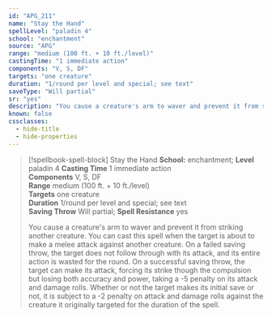 ```yaml
---
id: "APG_211"
name: "Stay the Hand"
spellLevel: "paladin 4"
school: "enchantment"
source: "APG"
range: "medium (100 ft. + 10 ft./level)"
castingTime: "1 immediate action"
components: "V, S, DF"
targets: "one creature"
duration: "1/round per level and special; see text"
saveType: "Will partial"
sr: "yes"
description: "You cause a creature's arm to waver and prevent it from striking another creature. You can cast this spell when the target is about to make a melee attack against another creature. On a failed saving throw, the target does not follow through with its attack, and its entire action is wasted for the round. On a successful saving throw, the target can make its attack, forcing its strike though the compulsion but losing both accuracy and power, taking a -5 penalty on its attack and damage rolls. Whether or not the target makes its initial save or not, it is subject to a -2 penalty on attack and damage rolls against the creature it originally targeted for the duration of the spell."
known: false
cssclasses:
  - hide-title
  - hide-properties
---
```


> [!spellbook-spell-block] Stay the Hand
> **School:** enchantment; **Level** paladin 4
> **Casting Time** 1 immediate action  
> **Components** V, S, DF  
> **Range** medium (100 ft. + 10 ft./level)  
> **Targets** one creature  
> **Duration** 1/round per level and special; see text  
> **Saving Throw** Will partial; **Spell Resistance** yes
> 
> You cause a creature's arm to waver and prevent it from striking another creature. You can cast this spell when the target is about to make a melee attack against another creature. On a failed saving throw, the target does not follow through with its attack, and its entire action is wasted for the round. On a successful saving throw, the target can make its attack, forcing its strike though the compulsion but losing both accuracy and power, taking a -5 penalty on its attack and damage rolls. Whether or not the target makes its initial save or not, it is subject to a -2 penalty on attack and damage rolls against the creature it originally targeted for the duration of the spell.
